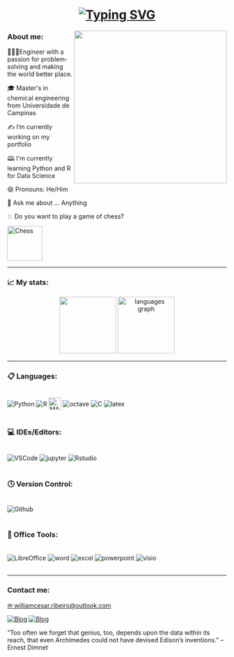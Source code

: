 <h1 align="center">
  <a href="https://git.io/typing-svg"><img src="https://readme-typing-svg.herokuapp.com?font=Roboto&size=24&pause=1000&color=164ef7&center=true&vCenter=true&width=435&lines=Hello+World!+%F0%9F%8C%8E;Welcome+to+my+page%2C+I%E2%80%99m+William" alt="Typing SVG" /></a>
</h1>

<img align="right" height="350" src="https://64.media.tumblr.com/d98c7e0c53e1aaa8521ddcb31a421373/tumblr_nbyrlaLLDw1s141c3o1_r1_400.gif"  />

### <h3 align="left">About me:</h2>

 <p align="left">👨🏻‍🔬Engineer with a passion for problem-solving and making the world better place. 
 <p align="left">🎓 Master's in chemical engineering from Universidade de Campinas</p>
 <p align="left">✍ I’m currently working on my portfolio</p>
 <p align="left">🕮 I'm currently learning Python and R for Data Science</p>
 <p align="left">😄 Pronouns: He/Him</p>
 <p align="left">💬 Ask me about ... Anything</p>
 <p align="left">♘ Do you want to play a game of chess? 
 
  [<img alt="Chess" width="80" src="https://preview.redd.it/fd50cxqm4nl71.png?width=640&crop=smart&auto=webp&s=ddecdca190d6ff782bce6fccbe57efcb7084e7d2" />](https://www.chess.com/member/williamcesar)</p>

 ---
 
### 📈 My stats:

<div align="center">
  <img src="https://github-readme-stats.vercel.app/api?username=willc127&show_icons=true&theme=transparent" height="130"/>
  <img src="https://github-readme-stats.vercel.app/api/top-langs?locale=en&hide_title=false&layout=compact&card_width=250&langs_count=5&theme=transparent&hide_border=false&username=willc127" height="130" alt="languages graph"  />
</div>

---

### 📋 Languages:
<div style="display: inline_block"><br/>
<img align="center" alt="Python" src="https://img.shields.io/badge/python-3670A0?style=for-the-badge&logo=python&logoColor=ffdd54"/>
<img align="center" alt="R" src="https://img.shields.io/badge/r-%23276DC3.svg?style=for-the-badge&logo=r&logoColor=white"/>
<img align="center" alt="MATLAB"  height="28" src="https://uwaterloo.ca/mechanical-mechatronics-engineering-information-technology/sites/default/files/uploads/images/matlab-logo_0.jpg"/>
<img align="center" alt="octave" src="https://img.shields.io/badge/OCTAVE-darkblue?style=for-the-badge&logo=octave&logoColor=fcd683"/>
<img align="center" alt="C" src="https://img.shields.io/badge/c-%2300599C.svg?style=for-the-badge&logo=c&logoColor=white"/>
<img align="center" alt="latex" src="https://img.shields.io/badge/latex-%23008080.svg?style=for-the-badge&logo=latex&logoColor=white)"/>
</div><br/>
  
### 💻 IDEs/Editors:

<div style="display: inline_block"><br/>
<img align="center" alt="VSCode" src="https://img.shields.io/badge/VSCode-0078D4?style=for-the-badge&logo=visual%20studio%20code&logoColor=white"/>
<img align="center" alt="jupyter" src="https://img.shields.io/badge/jupyter-%23FA0F00.svg?style=for-the-badge&logo=jupyter&logoColor=white)"/>
<img align="center" alt="Rstudio" src="https://img.shields.io/badge/RStudio-4285F4?style=for-the-badge&logo=rstudio&logoColor=white"/>
</div><br/>

<!-- ### 💾 Databases:

<div style="display: inline_block"><br/>
<img align="center" alt="MongoDB" src="https://img.shields.io/badge/MongoDB-%234ea94b.svg?style=for-the-badge&logo=mongodb&logoColor=white"/>
<img align="center" alt="PostgresSQL" src="https://img.shields.io/badge/postgres-%23316192.svg?style=for-the-badge&logo=postgresql&logoColor=white"/>
</div><br/> -->

### 🕓 Version Control:
<div style="display: inline_block"><br/>
<img align="center" alt="Github" src="https://img.shields.io/badge/github-%23121011.svg?style=for-the-badge&logo=github&logoColor=white)"/>
</div><br/>

### 🏢 Office Tools:

<div style="display: inline_block"><br/>
<img align="center" alt="LibreOffice" src="https://img.shields.io/badge/LibreOffice-%2318A303?style=for-the-badge&logo=LibreOffice&logoColor=white)"/>
<img align="center" alt="word" src="https://img.shields.io/badge/Microsoft_Word-2B579A?style=for-the-badge&logo=microsoft-word&logoColor=white"/>
<img align="center" alt="excel" src="https://img.shields.io/badge/Microsoft_Excel-217346?style=for-the-badge&logo=microsoft-excel&logoColor=white"/>
<img align="center" alt="powerpoint" src="https://img.shields.io/badge/Microsoft_PowerPoint-B7472A?style=for-the-badge&logo=microsoft-powerpoint&logoColor=white"/>
<img align="center" alt="visio" src="https://img.shields.io/badge/Microsoft_Visio-3955A3?style=for-the-badge&logo=microsoft-visio&logoColor=white"/>
</div><br/>

---

### <h3 align="left">Contact me:</h2>

<p align="left"><a href="mailto:williamcesar.ribeiro@outlook.com">✉ williamcesar.ribeiro@outlook.com</a></p>

[![Blog](https://img.shields.io/badge/LinkedIn-0077B5?style=for-the-badge&logo=linkedin&logoColor=white)](https://www.linkedin.com/in/william-cesar-1a0ab187/)
[![Blog](https://img.shields.io/static/v1?message=Instagram&logo=instagram&label=&color=E4405F&logoColor=white&labelColor=&style=for-the-badge)](https://www.instagram.com/willc127/)

“Too often we forget that genius, too, depends upon the data within its reach, that even Archimedes could not have devised Edison’s inventions.” – Ernest Dimnet
